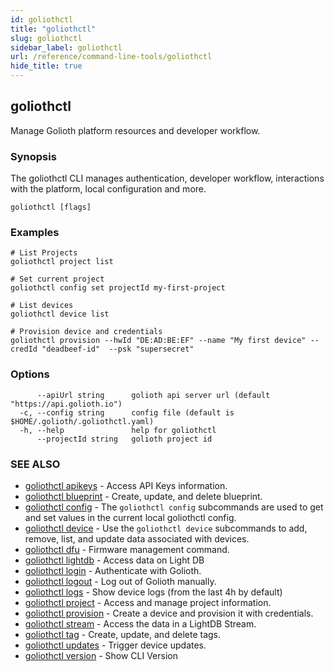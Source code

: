 ```yaml
---
id: goliothctl
title: "goliothctl"
slug: goliothctl
sidebar_label: goliothctl
url: /reference/command-line-tools/goliothctl
hide_title: true
---
```

## goliothctl

Manage Golioth platform resources and developer workflow.

### Synopsis

The goliothctl CLI manages authentication, developer workflow, interactions with the platform, local configuration and more.

```
goliothctl [flags]
```

### Examples

```
# List Projects
goliothctl project list

# Set current project
goliothctl config set projectId my-first-project

# List devices
goliothctl device list

# Provision device and credentials
goliothctl provision --hwId "DE:AD:BE:EF" --name "My first device" --credId "deadbeef-id"  --psk "supersecret"
```

### Options

```
      --apiUrl string      golioth api server url (default "https://api.golioth.io")
  -c, --config string      config file (default is $HOME/.golioth/.goliothctl.yaml)
  -h, --help               help for goliothctl
      --projectId string   golioth project id
```

### SEE ALSO

* [goliothctl apikeys](/reference/command-line-tools/goliothctl/goliothctl_apikeys)	 - Access API Keys information.
* [goliothctl blueprint](/reference/command-line-tools/goliothctl/goliothctl_blueprint)	 - Create, update, and delete blueprint.
* [goliothctl config](/reference/command-line-tools/goliothctl/goliothctl_config)	 - The `goliothctl config` subcommands are used to get and set values in the current local goliothctl config.
* [goliothctl device](/reference/command-line-tools/goliothctl/goliothctl_device)	 - Use the `goliothctl device` subcommands to add, remove, list, and update data associated with devices.
* [goliothctl dfu](/reference/command-line-tools/goliothctl/goliothctl_dfu)	 - Firmware management command.
* [goliothctl lightdb](/reference/command-line-tools/goliothctl/goliothctl_lightdb)	 - Access data on Light DB
* [goliothctl login](/reference/command-line-tools/goliothctl/goliothctl_login)	 - Authenticate with Golioth.
* [goliothctl logout](/reference/command-line-tools/goliothctl/goliothctl_logout)	 - Log out of Golioth manually.
* [goliothctl logs](/reference/command-line-tools/goliothctl/goliothctl_logs)	 - Show device logs (from the last 4h by default)
* [goliothctl project](/reference/command-line-tools/goliothctl/goliothctl_project)	 - Access and manage project information.
* [goliothctl provision](/reference/command-line-tools/goliothctl/goliothctl_provision)	 - Create a device and provision it with credentials.
* [goliothctl stream](/reference/command-line-tools/goliothctl/goliothctl_stream)	 - Access the data in a LightDB Stream.
* [goliothctl tag](/reference/command-line-tools/goliothctl/goliothctl_tag)	 - Create, update, and delete tags.
* [goliothctl updates](/reference/command-line-tools/goliothctl/goliothctl_updates)	 - Trigger device updates.
* [goliothctl version](/reference/command-line-tools/goliothctl/goliothctl_version)	 - Show CLI Version


